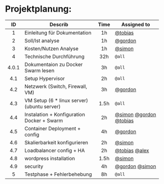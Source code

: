 # Projektplanung:

| ID    | Describ                                       | Time  | Assigned to   |
| :---: | ---                                           | :---: | ---           |
| 1     | Einleitung für Dokumentation                  | 1h    | [@tobias](https://www.github.com/nibbico)   |
| 2     | Soll/Ist analyse                              | 1h    | [@gordon](https://github.com/gordonkerl)       |
| 3     | Kosten/Nutzen Analyse                         | 1h    | [@simon](https://github.com/simonhoellein)        |
| 4     | Technische Durchführung                       | 32h   | `@all`          |
| 4.0.1 | Dokumentaion zu Docker Swarm lesen            | 3h    | `@all`          |
| 4.1   | Setup Hypervisor                              | 2h    | `@all`          |
| 4.2   | Netzwerk (Switch, Firewall, VM)               | 3h    | [@gordon](https://github.com/gordonkerl)       |
| 4.3   | VM Setup (6 * linux server) (ubuntu server)   | 1.5h  | `@all`          |
| 4.4   | Instalation + Konfiguration Docker + Swarm    | 2h    | [@simon](https://github.com/simonhoellein) [@gordon](https://github.com/gordonkerl) [@tobias](https://www.github.com/nibbico)|
| 4.5   | Container Deployment + config                 | 4h    | [@gordon](https://github.com/gordonkerl)       |
| 4.6   | Skalierbarkeit konfigurieren                  | 2h    | [@simon](https://github.com/simonhoellein)        |
| 4.7   | Loadbalancer config + HA                      | 2h    | [@tobias](https://www.github.com/nibbico) [@alex](https://github.com/https://github.com/Palisander56) |
| 4.8   | wordpress installation                        | 1.5h  | [@simon](https://github.com/simonhoellein)        |
| 4.9   | security                                      | 4h    | [@gordon](https://github.com/gordonkerl) [@simon](https://github.com/simonhoellein)|
| 5     | Testphase + Fehlerbehebung                    | 8h    | `@all`          |
